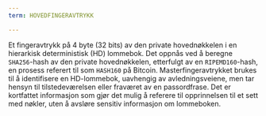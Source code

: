 ```yaml
---
term: HOVEDFINGERAVTRYKK

---
```

Et fingeravtrykk på 4 byte (32 bits) av den private hovednøkkelen i en hierarkisk deterministisk (HD) lommebok. Det oppnås ved å beregne `SHA256`-hash av den private hovednøkkelen, etterfulgt av en `RIPEMD160`-hash, en prosess referert til som `HASH160` på Bitcoin. Masterfingeravtrykket brukes til å identifisere en HD-lommebok, uavhengig av avledningsveiene, men tar hensyn til tilstedeværelsen eller fraværet av en passordfrase. Det er kortfattet informasjon som gjør det mulig å referere til opprinnelsen til et sett med nøkler, uten å avsløre sensitiv informasjon om lommeboken.
